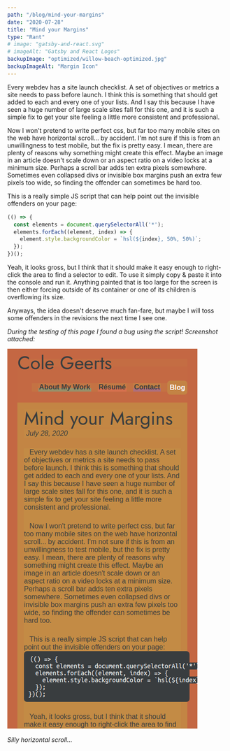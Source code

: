 ```yaml
---
path: "/blog/mind-your-margins"
date: "2020-07-28"
title: "Mind your Margins"
type: "Rant"
# image: "gatsby-and-react.svg"
# imageAlt: "Gatsby and React Logos"
backupImage: "optimized/willow-beach-optimized.jpg"
backupImageAlt: "Margin Icon"
---
```

Every webdev has a site launch checklist. A set of objectives or metrics a site needs to pass before launch. I think this is something that should get added to each and every one of your lists. And I say this because I have seen a huge number of large scale sites fall for this one, and it is such a simple fix to get your site feeling a little more consistent and professional.

Now I won't pretend to write perfect css, but far too many mobile sites on the web have horizontal scroll... by accident. I'm not sure if this is from an unwillingness to test mobile, but the fix is pretty easy. I mean, there are plenty of reasons why something might create this effect. Maybe an image in an article doesn't scale down or an aspect ratio on a video locks at a minimum size. Perhaps a scroll bar adds ten extra pixels somewhere. Sometimes even collapsed divs or invisible box margins push an extra few pixels too wide, so finding the offender can sometimes be hard too.

This is a really simple JS script that can help point out the invisible offenders on your page:

```js
(() => {
  const elements = document.querySelectorAll('*');
  elements.forEach((element, index) => {
    element.style.backgroundColor = `hsl(${index}, 50%, 50%)`;
  });
})();
```

Yeah, it looks gross, but I think that it should make it easy enough to right-click the area to find a selector to edit. To use it simply copy & paste it into the console and run it. Anything painted that is too large for the screen is then either forcing outside of its container or one of its children is overflowing its size.

Anyways, the idea doesn't deserve much fan-fare, but maybe I will toss some offenders in the revisions the next time I see one.

_During the testing of this page I found a bug using the script! Screenshot attached:_

![This page displayed with the content of the code snippet overflowing on the right side](./images/mind-your-margins-screenshot.png)

_Silly horizontal scroll..._
